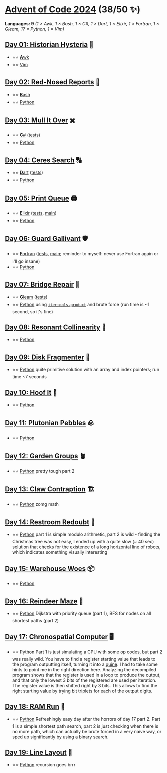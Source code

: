 # [Advent of Code 2024](https://adventofcode.com/2024) (38/50 ✨)

**Languages: 9** *(1 × Awk, 1 × Bash, 1 × C#, 1 × Dart, 1 × Elixir, 1 × Fortran,
1 × Gleam, 17 × Python, 1 × Vim)*

## [Day 01: Historian Hysteria](https://adventofcode.com/2024/day/1) 📜
  - ⭐⭐ [**A**wk](day-01-awk/aoc.awk)
  - ⭐⭐ [Vim](../vim/2024/day-01/aoc.vim)

## [Day 02: Red-Nosed Reports](https://adventofcode.com/2024/day/2) 🔴
  - ⭐⭐ [**B**ash](day-02-bash/aoc.bash)
  - ⭐⭐ [Python](day-02-python/aoc.py)

## [Day 03: Mull It Over](https://adventofcode.com/2024/day/3) ✖️
  - ⭐⭐ [**C**#](day-03-csharp/AoC.cs) ([tests](day-03-csharp/AoCTests.cs))
  - ⭐⭐ [Python](day-03-python/aoc.py)

## [Day 04: Ceres Search](https://adventofcode.com/2024/day/4) 🔠
  - ⭐⭐ [**D**art](day-04-dart/lib/aoc.dart) 
    ([tests](day-04-dart/test/aoc_test.dart))
  - ⭐⭐ [Python](day-04-python/aoc.py)

## [Day 05: Print Queue](https://adventofcode.com/2024/day/5) 🖨️
  - ⭐⭐ [**E**lixir](day-05-elixir/lib/aoc.ex) 
    ([tests](day-05-elixir/test/aoc_test.exs),
    [main](day-05-elixir/lib/main.ex))
  - ⭐⭐ [Python](day-05-python/aoc.py)

## [Day 06: Guard Gallivant](https://adventofcode.com/2024/day/6) 🛡️
  - ⭐⭐ [**F**ortran](day-06-fortran/aoc.f90)
    ([tests](day-06-fortran/tests.f90), [main](day-06-fortran/main.f90);
    reminder to myself: never use Fortran again or I'll go insane)
  - ⭐⭐ [Python](day-06-python/aoc.py)

## [Day 07: Bridge Repair](https://adventofcode.com/2024/day/7) 🌉
  - ⭐⭐ [**G**leam](day-07-gleam/src/aoc.gleam)
    ([tests](day-07-gleam/test/aoc_test.gleam))
  - ⭐⭐ [Python](day-07-python/aoc.py) using
    [`itertools.product`](https://docs.python.org/3/library/itertools.html#itertools.product)
    and brute force (run time is ~1 second, so it's fine)

## [Day 08: Resonant Collinearity](https://adventofcode.com/2024/day/8) 📡
  - ⭐⭐ [Python](day-08-python/aoc.py)

## [Day 09: Disk Fragmenter](https://adventofcode.com/2024/day/9) 💾
  - ⭐⭐ [Python](day-09-python/aoc.py) quite primitive solution with an array
    and index pointers; run time ~7 seconds

## [Day 10: Hoof It](https://adventofcode.com/2024/day/10) 🌋
  - ⭐⭐ [Python](day-10-python/aoc.py)

## [Day 11: Plutonian Pebbles](https://adventofcode.com/2024/day/11) 🪨
  - ⭐⭐ [Python](day-11-python/aoc.py)

## [Day 12: Garden Groups](https://adventofcode.com/2024/day/12) 🪴
  - ⭐⭐ [Python](day-12-python/aoc.py) pretty tough part 2

## [Day 13: Claw Contraption](https://adventofcode.com/2024/day/13) 🏗️
  - ⭐⭐ [Python](day-13-python/aoc.py) zomg math

## [Day 14: Restroom Redoubt](https://adventofcode.com/2024/day/14) 🚽
  - ⭐⭐ [Python](day-14-python/aoc.py) part 1 is simple modulo arithmetic, part
    2 is wild - finding the Christmas tree was not easy, I ended up with a quite
    slow (~ 40 sec) solution that checks for the existence of a long horizontal
    line of robots, which indicates something visually interesting

## [Day 15: Warehouse Woes](https://adventofcode.com/2024/day/15) 📦
  - ⭐⭐ [Python](day-15-python/aoc.py)

## [Day 16: Reindeer Maze](https://adventofcode.com/2024/day/16) 🦌
  - ⭐⭐ [Python](day-16-python/aoc.py) Dijkstra with priority queue (part 1),
    BFS for nodes on all shortest paths (part 2)

## [Day 17: Chronospatial Computer](https://adventofcode.com/2024/day/17) 🖥️
  - ⭐⭐ [Python](day-17-python/aoc.py) Part 1 is just simulating a CPU with
    some op codes, but part 2 was really wild. You have to find a register
    starting value that leads to the program outputting itself, turning it into
    a [quine](https://en.wikipedia.org/wiki/Quine_(computing)). I had to take
    some hints to point me in the right direction here. Analyzing the decompiled
    program shows that the register is used in a loop to produce the output, and
    that only the lowest 3 bits of the registered are used per iteration. The
    register value is then shifted right by 3 bits. This allows to find the
    right starting value by trying bit triplets for each of the output digits.

## [Day 18: RAM Run](https://adventofcode.com/2024/day/18) 🏃
  - ⭐⭐ [Python](day-18-python/aoc.py) Refreshingly easy day after the horrors
    of day 17 part 2. Part 1 is a simple shortest path search, part 2 is just
    checking when there is no more path, which can actually be brute forced in a
    very naive way, or sped up significantly by using a binary search.

## [Day 19: Line Layout](https://adventofcode.com/2024/day/19) 🧵
  - ⭐⭐ [Python](day-19-python/aoc.py) recursion goes brrr
